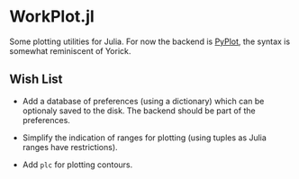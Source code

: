 # WorkPlot.jl

Some plotting utilities for Julia.  For now the backend is
[PyPlot](https://github.com/stevengj/PyPlot.jl), the syntax is somewhat
reminiscent of Yorick.


## Wish List

* Add a database of preferences (using a dictionary) which can be optionaly
  saved to the disk.  The backend should be part of the preferences.

* Simplify the indication of ranges for plotting (using tuples as Julia ranges
  have restrictions).

* Add `plc` for plotting contours.
